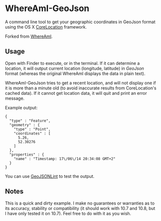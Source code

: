 # WhereAmI-GeoJson
A command line tool to get your geographic coordinates in GeoJson format using the OS X [CoreLocation][] framework.

Forked from [WhereAmI][].

## Usage

Open with Finder to execute, or in the terminal. If it can determine a location, it will output current location (longitude, latitude) in *GeoJson* format (whereas the original WhereAmI displays the data in plain text).

WhereAmI-GeoJson tries to get a recent location, and will not display one if it is more than a minute old (to avoid inaccurate results from CoreLocation's cached data). If it cannot get location data, it will quit and print an error message.

Example output:

	{
	  "type" : "Feature",
	  "geometry" : {
	    "type" : "Point",
	    "coordinates" : [
	      5.26,
	      52.30276
	    ]
	  },
	  "properties" : {
	    "name" : "Timestamp: 17\/06\/14 20:34:08 GMT+2"
	  }
	}

You can use [GeoJSONLint][geojsonlint] to test the output.

## Notes
This is a quick and dirty example. I make no guarantees or warranties as to its accuracy, stability or compatibility (it should work with 10.7 and 10.8, but I have only tested it on 10.7). Feel free to do with it as you wish.

[corelocation]: http://en.wikipedia.org/wiki/CoreLocation
[WhereAmI]: https://github.com/robmathers/WhereAmI
[download link]: https://github.com/robmathers/WhereAmI/releases/download/v1.02/whereami-1.02.zip
[geojsonlint]: http://geojsonlint.com/

